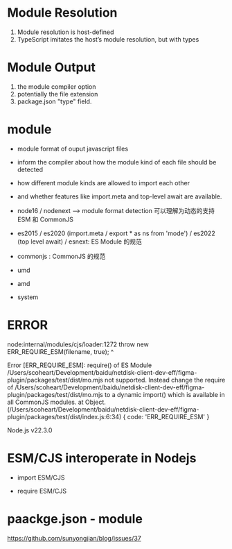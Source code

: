 # Module Resolution

1. Module resolution is host-defined
2. TypeScript imitates the host’s module resolution, but with types

# Module Output

1. the module compiler option
2. potentially the file extension
3. package.json "type" field.

# module

- module format of ouput javascript files
- inform the compiler about how the module kind of each file should be detected
- how different module kinds are allowed to import each other
- and whether features like import.meta and top-level await are available.

- node16 / nodenext ——> module format detection 可以理解为动态的支持 ESM 和 CommonJS
- es2015 / es2020 (import.meta / export \* as ns from 'mode') / es2022 (top level await) / esnext: ES Module 的规范
- commonjs : CommonJS 的规范
- umd
- amd
- system

# ERROR

node:internal/modules/cjs/loader:1272
throw new ERR_REQUIRE_ESM(filename, true);
^

Error [ERR_REQUIRE_ESM]: require() of ES Module /Users/scoheart/Development/baidu/netdisk-client-dev-eff/figma-plugin/packages/test/dist/mo.mjs not supported.
Instead change the require of /Users/scoheart/Development/baidu/netdisk-client-dev-eff/figma-plugin/packages/test/dist/mo.mjs to a dynamic import() which is available in all CommonJS modules.
at Object.<anonymous> (/Users/scoheart/Development/baidu/netdisk-client-dev-eff/figma-plugin/packages/test/dist/index.js:6:34) {
code: 'ERR_REQUIRE_ESM'
}

Node.js v22.3.0

# ESM/CJS interoperate in Nodejs

- import ESM/CJS

- require ESM/CJS

# paackge.json - module

https://github.com/sunyongjian/blog/issues/37
